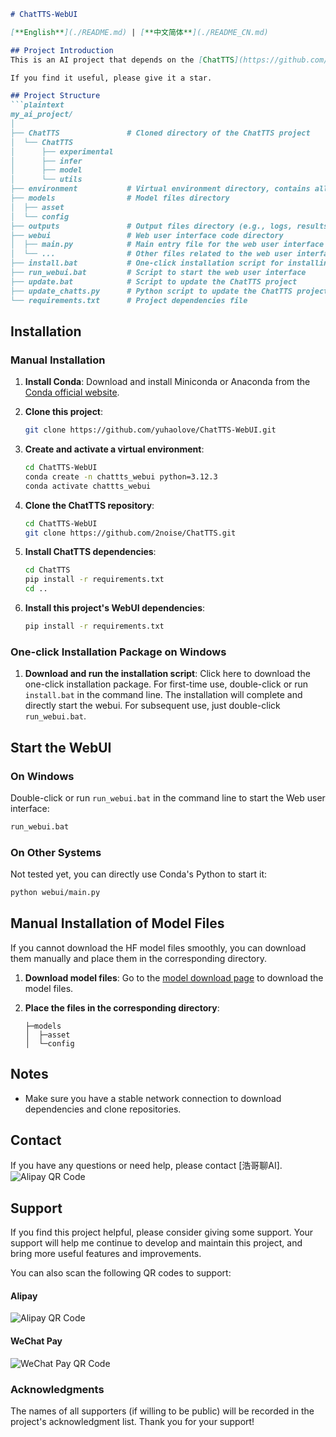 ```markdown
# ChatTTS-WebUI

[**English**](./README.md) | [**中文简体**](./README_CN.md)

## Project Introduction
This is an AI project that depends on the [ChatTTS](https://github.com/2noise/ChatTTS) project. The project includes a web user interface that allows users to interact with the model through the interface.

If you find it useful, please give it a star.

## Project Structure
```plaintext
my_ai_project/
│
├── ChatTTS               # Cloned directory of the ChatTTS project
│  └── ChatTTS            
│      ├── experimental   
│      ├── infer          
│      ├── model          
│      └── utils          
├── environment           # Virtual environment directory, contains all dependencies
├── models                # Model files directory
│  ├── asset              
│  └── config             
├── outputs               # Output files directory (e.g., logs, results, etc.)
├── webui                 # Web user interface code directory
│  ├── main.py            # Main entry file for the web user interface
│  └── ...                # Other files related to the web user interface
├── install.bat           # One-click installation script for installing and configuring the project
├── run_webui.bat         # Script to start the web user interface
├── update.bat            # Script to update the ChatTTS project
├── update_chatts.py      # Python script to update the ChatTTS project
└── requirements.txt      # Project dependencies file
```

## Installation

### Manual Installation
1. **Install Conda**:
   Download and install Miniconda or Anaconda from the [Conda official website](https://docs.conda.io/en/latest/miniconda.html).

2. **Clone this project**:
   ```sh
   git clone https://github.com/yuhaolove/ChatTTS-WebUI.git
   ```

3. **Create and activate a virtual environment**:
   ```sh
   cd ChatTTS-WebUI
   conda create -n chattts_webui python=3.12.3
   conda activate chattts_webui
   ```

4. **Clone the ChatTTS repository**:
   ```sh
   cd ChatTTS-WebUI
   git clone https://github.com/2noise/ChatTTS.git
   ```

5. **Install ChatTTS dependencies**:
   ```sh
   cd ChatTTS
   pip install -r requirements.txt
   cd ..
   ```

6. **Install this project's WebUI dependencies**:
   ```sh
   pip install -r requirements.txt
   ```

### One-click Installation Package on Windows
1. **Download and run the installation script**:
   Click here to download the one-click installation package.
   For first-time use, double-click or run `install.bat` in the command line. The installation will complete and directly start the webui.
   For subsequent use, just double-click `run_webui.bat`.

## Start the WebUI

### On Windows
Double-click or run `run_webui.bat` in the command line to start the Web user interface:
```sh
run_webui.bat
```

### On Other Systems
Not tested yet, you can directly use Conda's Python to start it:
```sh
python webui/main.py
```

## Manual Installation of Model Files
If you cannot download the HF model files smoothly, you can download them manually and place them in the corresponding directory.

1. **Download model files**:
   Go to the [model download page](https://www.modelscope.cn/models/pzc163/chatTTS/files) to download the model files.

2. **Place the files in the corresponding directory**:
   ```plaintext
   ├─models
   │  ├─asset
   │  └─config
   ```

## Notes
- Make sure you have a stable network connection to download dependencies and clone repositories.

## Contact
If you have any questions or need help, please contact [浩哥聊AI].
![Alipay QR Code](assets/haogeai.png)

## Support

If you find this project helpful, please consider giving some support. Your support will help me continue to develop and maintain this project, and bring more useful features and improvements.

You can also scan the following QR codes to support:

#### Alipay
![Alipay QR Code](assets/alipay.png)

#### WeChat Pay
![WeChat Pay QR Code](assets/wechat.png)

### Acknowledgments

The names of all supporters (if willing to be public) will be recorded in the project's acknowledgment list. Thank you for your support!
```